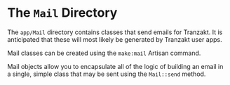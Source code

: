 # The `Mail` Directory
The `app/Mail` directory contains classes that send emails for Tranzakt.
It is anticipated that these will most likely be generated by Tranzakt user apps.

Mail classes can be created using the `make:mail` Artisan command.

Mail objects allow you to encapsulate all of the logic of building an email
in a single, simple class that may be sent using the `Mail::send` method.
